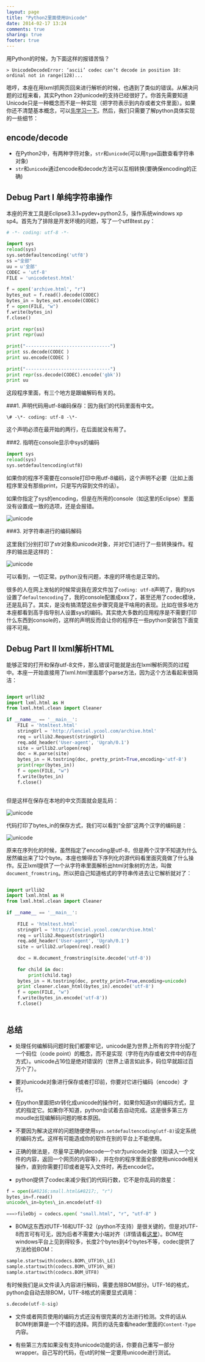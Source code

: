 ```yaml
---
layout: page
title: "Python2里面使用Unicode"
date: 2014-02-17 13:24
comments: true
sharing: true
footer: true
---
```


用Python的时候，为下面这样的报错苦恼？

```
> UnicodeDecodeError: ‘ascii’ codec can’t decode in position 10: ordinal not in range(128)...
```

嗯哼，本座在用lxml抓网页回来进行解析的时候，也遇到了类似的错误。从解决问题的过程来看，其实Python 2对unicode的支持已经很好了。你首先需要知道Unicode只是一种概念而不是一种实现（把字符表示到内存或者文件里面）。如果你还不清楚基本概念，可以[先学习一下][1]。然后，我们只需要了解python具体实现的一些细节：


encode/decode
------------------

* 在Python2中，有两种字符对象，`str`和`unicode`(可以用`type`函数查看字符串对象)
* `str`和`unicode`通过encode和decode方法可以互相转换(要确保encoding的正确)

Debug Part I 单纯字符串操作
-----------------------------

本座的开发工具是Eclipse3.3.1+pydev+python2.5，操作系统windows xp sp4。首先为了排除是开发环境的问题，写了一个utf8test.py：

```python
# -*- coding: utf-8 -*-
	
import sys
reload(sys)
sys.setdefaultencoding('utf8')
ss ="全部"
uu = u'全部'
CODEC = 'utf-8'
FILE = 'unicodetest.html'
 
f = open('archive.html', "r")
bytes_out = f.read().decode(CODEC)
bytes_in = bytes_out.encode(CODEC)
f = open(FILE, "w")
f.write(bytes_in)
f.close()
 
print repr(ss)
print repr(uu)
 
print("-------------------------------")
print ss.decode(CODEC )
print uu.encode(CODEC )
 
print("-------------------------------")
print repr(ss.decode(CODEC).encode('gbk'))
print uu
```

这段程序里面，有三个地方是跟编解码有关的。 

###1. 声明代码用utf-8编码保存：因为我们的代码里面有中文。

```
\# -\*- coding: utf-8 -\*-
```

这个声明必须在最开始的两行，在后面就没有用了。

###2. 指明在console显示中sys的编码

```python
import sys  
reload(sys)  
sys.setdefaultencoding(utf8) 
```

如果你的程序不需要在console打印中用utf-8编码，这个声明不必要（比如上面程序里没有那些print，只是写内容到文件的话）。

如果你指定了sys的encoding，但是在所用的console（如这里的Eclipse）里面没有设置成一致的选项，还是会报错。


![unicode](/downloads/images/python_unicode_output0.png "Don't touch me...")

###3. 对字符串进行的编码解码

这里我们分别打印了str对象和unicode对象，并对它们进行了一些转换操作。程序的输出是这样的：

![unicode](/downloads/images/python_unicode_output1.png "Don't touch me...")

可以看到，一切正常。python没有问题，本座的环境也是正常的。

很多的人在网上发帖的时候常说我在源文件加了`coding: utf-8`声明了，我的sys设置了`defaultencoding`了，我的console配置成xxx了，甚至还用了codec模块，还是乱码了。其实，是没有搞清楚这些步骤究竟是干啥用的表现。比如在很多地方本座都看到高手指导别人设置sys的编码。其实绝大多数的应用程序是不需要打印什么东西到console的，这样的声明反而会让你的程序在一些python安装包下面变得不可用。

Debug Part II lxml解析HTML
---------------------------

能够正常的打开和保存utf-8文件，那么错误可能就是出在lxml解析网页的过程中。本座一开始直接用了lxml.html里面那个parse方法，因为这个方法看起来很简洁：

```python

import urllib2
import lxml.html as H
from lxml.html.clean import Cleaner
 
if __name__ == '__main__':
    FILE = 'htmltest.html'
    stringUrl = 'http://lenciel.ycool.com/archive.html'
    req = urllib2.Request(stringUrl)
    req.add_header('User-agent', 'Ugrah/0.1')
    site = urllib2.urlopen(req)
    doc = H.parse(site)
    bytes_in = H.tostring(doc, pretty_print=True,encoding='utf-8')
    print(repr(bytes_in))
    f = open(FILE, "w")
    f.write(bytes_in)
    f.close()
    
```

但是这样在保存在本地的中文页面就会是乱码：

![unicode](/downloads/images/python_unicode_output2.png "Don't touch me...")

代码打印了bytes_in的保存方式，我们可以看到“全部”这两个汉字的编码是：


![unicode](/downloads/images/python_unicode_output3.png "Don't touch me...")

原来在序列化的时候，虽然指定了encoding是utf-8，但是两个汉字不知道为什么居然编出来了12个byte。本座也懒得去下序列化的源代码看里面究竟做了什么操作。反正lxml提供了一个从字符串里面解析出html对象树的方法，叫做`document_fromstring`。所以把自己知道格式的字符串传进去让它解析就对了：

```python

import urllib2
import lxml.html as H
from lxml.html.clean import Cleaner
 
if __name__ == '__main__':
 
    FILE = 'htmltest.html'
    stringUrl = 'http://lenciel.ycool.com/archive.html'
    req = urllib2.Request(stringUrl)
    req.add_header('User-agent', 'Ugrah/0.1')
    site = urllib2.urlopen(req).read()
 
    doc = H.document_fromstring(site.decode('utf-8'))
 
    for child in doc:
        print(child.tag)
    bytes_in = H.tostring(doc, pretty_print=True,encoding=unicode)
    print cleaner.clean_html(bytes_in).encode('utf-8')
    f = open(FILE, "w")
    f.write(bytes_in.encode('utf-8'))
    f.close()
    
```

总结
-----

* 处理任何编解码问题时我们都要牢记，unicode是为世界上所有的字符分配了一个码位（code point）的概念，而不是实现（字符在内存或者文件中的存在方式）。unicode占16位是绝对错误的（世界上语言如此多，码位早就超过百万个了）。

* 要对unicode对象进行保存或者打印前，你要对它进行编码（encode）才行。

* 在python里面把str转化成unicode的操作时，如果你知道str的编码方式，显式的指定它。如果你不知道，python会试着去自动完成。这是很多第三方moudle出现编解码问题的根本原因。

* 不要因为解决这样的问题随便使用`sys.setdefaultencoding(utf-8)`设定系统的编码方式。这样有可能造成你的软件在别的平台上不能使用。

* 正确的做法是，尽量早正确的decode一个str为unicode对象（如读入一个文件的内容，返回一个网页的内容等），并在你的程序里面全部使用unicode相关操作，直到你需要打印或者是写入文件时，再去encode它。

* python提供了codec来减少我们的代码行数，它不是你乱码的救星：

```python
f = open(&#8216;small.html&#8217;, "r")  
bytes_in=f.read()  
unicode\_in=bytes\_in.encode(utf-8)
 
===>fileObj = codecs.open( "small.html", "r", "utf-8" )
```

* BOM这东西对UTF-16和UTF-32（python不支持）是很关键的，但是对UTF-8而言可有可无，因为后者不需要大小端对齐（详情请看[这里][1]）。BOM在windows平台上见到得较多，长度2个bytes到4个bytes不等，codec提供了方法检验BOM：

```python
sample.startswith(codecs.BOM\_UTF16\_LE)  
sample.startswith(codecs.BOM\_UTF16\_BE)  
sample.startswith(codecs.BOM_UTF8) 
```

有时候我们是从文件读入内容进行解码，需要去除BOM部分。UTF-16的格式，python会自动去除BOM，UTF-8格式的需要显式调用：

```python
s.decode(utf-8-sig) 
```

* 文件或者网页使用的编码方式还没有很完美的方法进行检测。文件的话从BOM判断算是一个不错的选择。网页的话先查看header里面的`Content-Type`内容。

* 有些第三方库如果没有支持unicode功能的话，你要自己重写一部分wrapper。自己写的代码，在ut的时候一定要用unicode进行测试。

 [1]: https://lenciel.com/docs/unicode-complete/